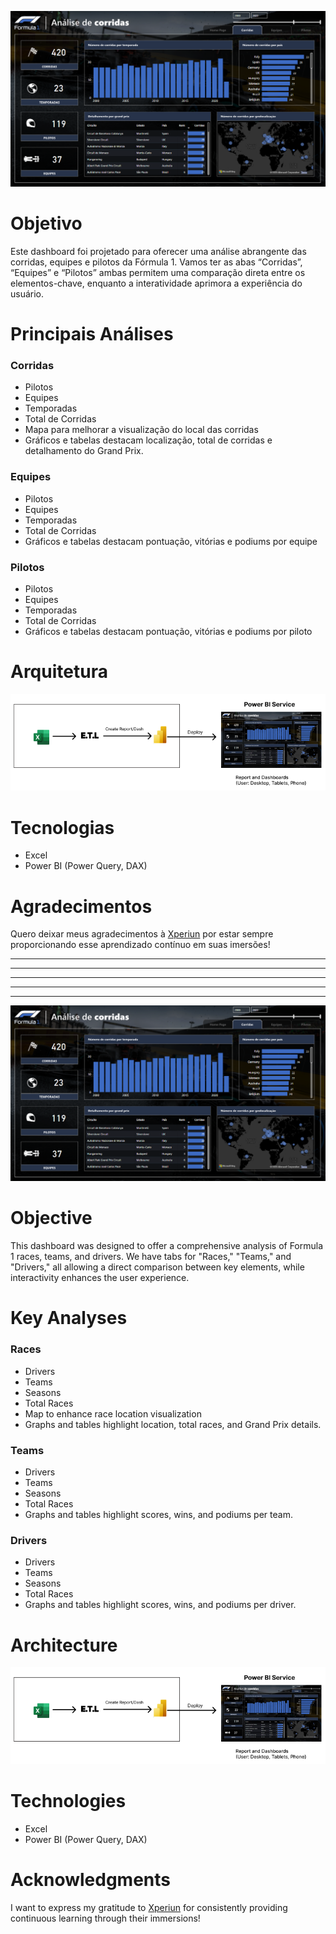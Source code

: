 ![Dashboard](Ativos/Formula1.png)

# Objetivo

Este dashboard foi projetado para oferecer uma análise abrangente das corridas, equipes e pilotos da Fórmula 1. Vamos ter as abas “Corridas”, “Equipes” e “Pilotos”  ambas permitem uma comparação direta entre os elementos-chave, enquanto a interatividade aprimora a experiência do usuário.

# Principais Análises

### **Corridas**

- Pilotos
- Equipes
- Temporadas
- Total de Corridas
- Mapa para melhorar a visualização do local das corridas
- Gráficos e tabelas destacam localização, total de corridas e detalhamento do Grand Prix.

### **Equipes**

- Pilotos
- Equipes
- Temporadas
- Total de Corridas
- Gráficos e tabelas destacam pontuação, vitórias e podiums por equipe

### **Pilotos**

- Pilotos
- Equipes
- Temporadas
- Total de Corridas
- Gráficos e tabelas destacam pontuação, vitórias e podiums por piloto

# Arquitetura

![architecture.png](Ativos/Architecture.png)

# Tecnologias

- Excel
- Power BI (Power Query, DAX)

# Agradecimentos

Quero deixar meus agradecimentos à [Xperiun](https://www.linkedin.com/company/xperiun/) por estar sempre proporcionando esse aprendizado contínuo em suas imersões!


---
---
---
---
---

![Dashboard](Ativos/Formula1.png)

# Objective

This dashboard was designed to offer a comprehensive analysis of Formula 1 races, teams, and drivers. We have tabs for "Races," "Teams," and "Drivers," all allowing a direct comparison between key elements, while interactivity enhances the user experience.

# Key Analyses

### **Races**

- Drivers
- Teams
- Seasons
- Total Races
- Map to enhance race location visualization
- Graphs and tables highlight location, total races, and Grand Prix details.

### **Teams**

- Drivers
- Teams
- Seasons
- Total Races
- Graphs and tables highlight scores, wins, and podiums per team.

### **Drivers**

- Drivers
- Teams
- Seasons
- Total Races
- Graphs and tables highlight scores, wins, and podiums per driver.

# Architecture

![architecture.png](Ativos/Architecture.png)

# Technologies

- Excel
- Power BI (Power Query, DAX)

# Acknowledgments

I want to express my gratitude to [Xperiun](https://www.linkedin.com/company/xperiun/) for consistently providing continuous learning through their immersions!
